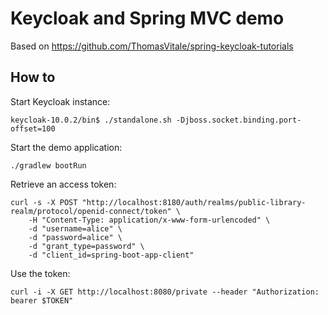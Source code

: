 # Keycloak and Spring MVC demo

Based on https://github.com/ThomasVitale/spring-keycloak-tutorials

## How to

Start Keycloak instance:

    keycloak-10.0.2/bin$ ./standalone.sh -Djboss.socket.binding.port-offset=100

Start the demo application:

    ./gradlew bootRun

Retrieve an access token:

    curl -s -X POST "http://localhost:8180/auth/realms/public-library-realm/protocol/openid-connect/token" \
        -H "Content-Type: application/x-www-form-urlencoded" \
        -d "username=alice" \
        -d "password=alice" \
        -d "grant_type=password" \
        -d "client_id=spring-boot-app-client"

Use the token:

    curl -i -X GET http://localhost:8080/private --header "Authorization: bearer $TOKEN"
